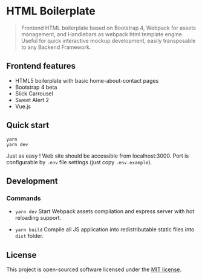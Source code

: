 # HTML Boilerplate

> Frontend HTML boilerplate based on Bootstrap 4, Webpack for assets management, and Handlebars as webpack html template engine. Useful for quick interactive mockup development, easily transposable to any Backend Framework.

## Frontend features

* HTML5 boilerplate with basic home-about-contact pages
* Bootstrap 4 beta
* Slick Carrousel
* Sweet Alert 2
* Vue.js

## Quick start

```shell
yarn
yarn dev
```

Just as easy !
Web site should be accessible from localhost:3000.
Port is configurable by `.env` file settings (just copy `.env.example`).

## Development

### Commands

* `yarn dev`
Start Webpack assets compilation and express server with hot reloading support.

* `yarn build`
Compile all JS application into redistributable static files into `dist` folder.

## License

This project is open-sourced software licensed under the [MIT license](https://adr1enbe4udou1n.mit-license.org).
